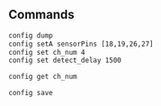 ## Commands


```txt
config dump
config setA sensorPins [18,19,26,27] 
config set ch_num 4
config set detect_delay 1500

config get ch_num

config save
```